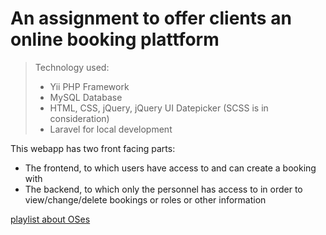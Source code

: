 # An assignment to offer clients an online booking plattform

> Technology used:
> * Yii PHP Framework
> * MySQL Database
> * HTML, CSS, jQuery, jQuery UI Datepicker (SCSS is in consideration)
> * Laravel for local development

This webapp has two front facing parts:
* The frontend, to which users have access to and can create a booking with
* The backend, to which only the personnel has access to in order to view/change/delete bookings or roles or other information

[playlist about OSes](https://www.youtube.com/playlist?list=PLBlnK6fEyqRiVhbXDGLXDk_OQAeuVcp2O)
